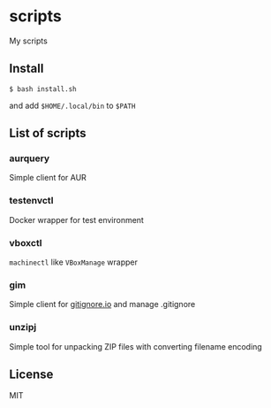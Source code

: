 # scripts

My scripts

## Install

```
$ bash install.sh
```

and add `$HOME/.local/bin` to `$PATH`

## List of scripts

### aurquery

Simple client for AUR

### testenvctl

Docker wrapper for test environment

### vboxctl

`machinectl` like `VBoxManage` wrapper

### gim

Simple client for [gitignore.io](https://www.gitignore.io) and manage .gitignore

### unzipj

Simple tool for unpacking ZIP files with converting filename encoding

## License

MIT
